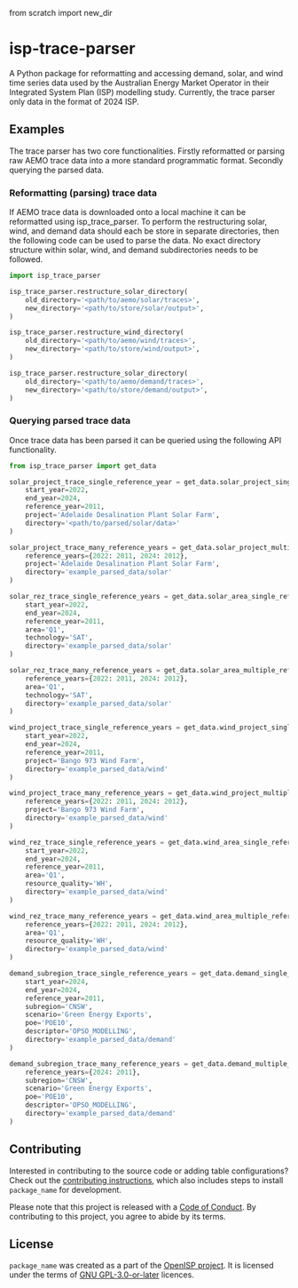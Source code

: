 from scratch import new_dir

# isp-trace-parser

A Python package for reformatting and accessing demand, solar, and wind time series data used by the Australian Energy
Market Operator in their Integrated System Plan (ISP) modelling study. Currently, the trace parser only data in the
format of 2024 ISP.

## Examples

The trace parser has two core functionalities. Firstly reformatted or parsing raw AEMO trace data into a more
standard programmatic format. Secondly querying the parsed data.

### Reformatting (parsing) trace data

If AEMO trace data is downloaded onto a local machine it can be reformatted using isp_trace_parser. To perform the
restructuring solar, wind, and demand data should each be store in separate directories, then the following code can be
used to parse the data. No exact directory structure within solar, wind, and demand subdirectories needs to be followed.

```python
import isp_trace_parser

isp_trace_parser.restructure_solar_directory(
    old_directory='<path/to/aemo/solar/traces>',
    new_directory='<path/to/store/solar/output>',
)

isp_trace_parser.restructure_wind_directory(
    old_directory='<path/to/aemo/wind/traces>',
    new_directory='<path/to/store/wind/output>',
)

isp_trace_parser.restructure_solar_directory(
    old_directory='<path/to/aemo/demand/traces>',
    new_directory='<path/to/store/demand/output>',
)
```

### Querying parsed trace data

Once trace data has been parsed it can be queried using the following API functionality.

```python
from isp_trace_parser import get_data

solar_project_trace_single_reference_year = get_data.solar_project_single_reference_year(
    start_year=2022,
    end_year=2024,
    reference_year=2011,
    project='Adelaide Desalination Plant Solar Farm',
    directory='<path/to/parsed/solar/data>'
)

solar_project_trace_many_reference_years = get_data.solar_project_multiple_reference_years(
    reference_years={2022: 2011, 2024: 2012},
    project='Adelaide Desalination Plant Solar Farm',
    directory='example_parsed_data/solar'
)

solar_rez_trace_single_reference_years = get_data.solar_area_single_reference_year(
    start_year=2022,
    end_year=2024,
    reference_year=2011,
    area='Q1',
    technology='SAT',
    directory='example_parsed_data/solar'
)

solar_rez_trace_many_reference_years = get_data.solar_area_multiple_reference_years(
    reference_years={2022: 2011, 2024: 2012},
    area='Q1',
    technology='SAT',
    directory='example_parsed_data/solar'
)

wind_project_trace_single_reference_years = get_data.wind_project_single_reference_year(
    start_year=2022,
    end_year=2024,
    reference_year=2011,
    project='Bango 973 Wind Farm',
    directory='example_parsed_data/wind'
)

wind_project_trace_many_reference_years = get_data.wind_project_multiple_reference_years(
    reference_years={2022: 2011, 2024: 2012},
    project='Bango 973 Wind Farm',
    directory='example_parsed_data/wind'
)

wind_rez_trace_single_reference_years = get_data.wind_area_single_reference_year(
    start_year=2022,
    end_year=2024,
    reference_year=2011,
    area='Q1',
    resource_quality='WH',
    directory='example_parsed_data/wind'
)

wind_rez_trace_many_reference_years = get_data.wind_area_multiple_reference_years(
    reference_years={2022: 2011, 2024: 2012},
    area='Q1',
    resource_quality='WH',
    directory='example_parsed_data/wind'
)

demand_subregion_trace_single_reference_years = get_data.demand_single_reference_year(
    start_year=2024,
    end_year=2024,
    reference_year=2011,
    subregion='CNSW',
    scenario='Green Energy Exports',
    poe='POE10',
    descriptor='OPSO_MODELLING',
    directory='example_parsed_data/demand'
)

demand_subregion_trace_many_reference_years = get_data.demand_multiple_reference_years(
    reference_years={2024: 2011},
    subregion='CNSW',
    scenario='Green Energy Exports',
    poe='POE10',
    descriptor='OPSO_MODELLING',
    directory='example_parsed_data/demand'
)

```

## Contributing

Interested in contributing to the source code or adding table configurations? Check out the [contributing instructions](./CONTRIBUTING.md), which also includes steps to install `package_name` for development.

Please note that this project is released with a [Code of Conduct](./CONDUCT.md). By contributing to this project, you agree to abide by its terms.

## License

`package_name` was created as a part of the [OpenISP project](https://github.com/Open-ISP). It is licensed under the terms of [GNU GPL-3.0-or-later](LICENSE) licences.

